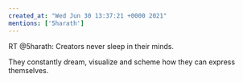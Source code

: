 ```yaml
---
created_at: "Wed Jun 30 13:37:21 +0000 2021"
mentions: ['5harath']
---
```


RT @5harath: Creators never sleep in their minds. 

They constantly dream, visualize and scheme how they can express themselves.